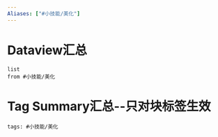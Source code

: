 ```yaml
---
Aliases: ["#小技能/美化"]
---
```

# Dataview汇总

```dataview
list
from #小技能/美化
```

# Tag Summary汇总--只对块标签生效

```add-summary
tags: #小技能/美化
```

